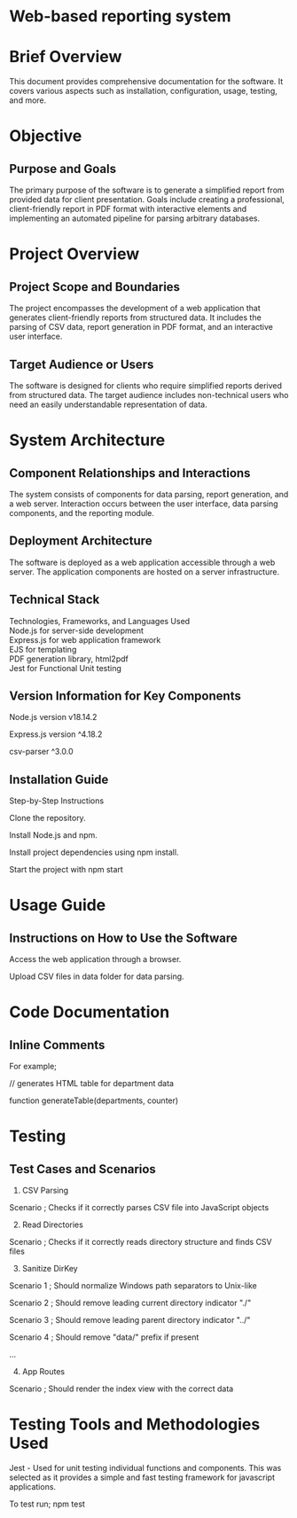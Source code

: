 # Web-based reporting system

# Brief Overview

This document provides comprehensive documentation for the software. It covers various aspects such as installation, configuration, usage, testing, and more.

# Objective

## Purpose and Goals

The primary purpose of the software is to generate a simplified report from provided data for client presentation. Goals include creating a professional, client-friendly report in PDF format with interactive elements and implementing an automated pipeline for parsing arbitrary databases.

# Project Overview

## Project Scope and Boundaries

The project encompasses the development of a web application that generates client-friendly reports from structured data. It includes the parsing of CSV data, report generation in PDF format, and an interactive user interface.

## Target Audience or Users

The software is designed for clients who require simplified reports derived from structured data. The target audience includes non-technical users who need an easily understandable representation of data.

# System Architecture

## Component Relationships and Interactions

The system consists of components for data parsing, report generation, and a web server. Interaction occurs between the user interface, data parsing components, and the reporting module.

## Deployment Architecture

The software is deployed as a web application accessible through a web server. The application components are hosted on a server infrastructure.

## Technical Stack

Technologies, Frameworks, and Languages Used <br>
Node.js for server-side development <br>
Express.js for web application framework <br>
EJS for templating <br>
PDF generation library, html2pdf <br>
Jest for Functional Unit testing <br>

## Version Information for Key Components

Node.js version v18.14.2

Express.js version ^4.18.2

csv-parser ^3.0.0

## Installation Guide

Step-by-Step Instructions

Clone the repository.

Install Node.js and npm.

Install project dependencies using npm install.

Start the project with npm start

# Usage Guide

## Instructions on How to Use the Software

Access the web application through a browser.

Upload CSV files in data folder for data parsing.

# Code Documentation

## Inline Comments

For example;

// generates HTML table for department data

function generateTable(departments, counter)

# Testing

## Test Cases and Scenarios

1. CSV Parsing

Scenario ; Checks if it correctly parses CSV file into JavaScript objects

2. Read Directories

Scenario ; Checks if it correctly reads directory structure and finds CSV files

3. Sanitize DirKey

Scenario 1 ; Should normalize Windows path separators to Unix-like

Scenario 2 ; Should remove leading current directory indicator "./"

Scenario 3 ; Should remove leading parent directory indicator "../"

Scenario 4 ; Should remove "data/" prefix if present

...

4. App Routes

Scenario ; Should render the index view with the correct data

# Testing Tools and Methodologies Used

Jest - Used for unit testing individual functions and components. This was selected as it provides a simple and fast testing framework for javascript applications.

To test run; npm test
